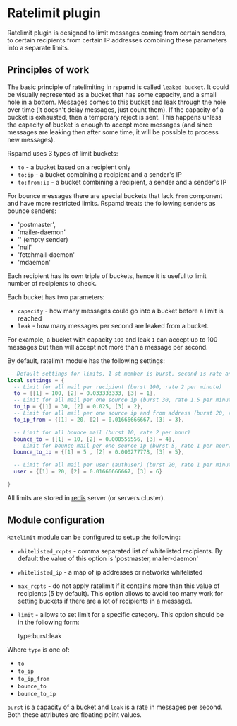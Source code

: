 # Ratelimit plugin

Ratelimit plugin is designed to limit messages coming from certain senders, to
certain recipients from certain IP addresses combining these parameters into
a separate limits.

## Principles of work

The basic principle of ratelimiting in rspamd is called `leaked bucket`. It could
be visually represented as a bucket that has some capacity, and a small hole in a bottom.
Messages comes to this bucket and leak through the hole over time (it doesn't delay messages, just count them). If the capacity of
a bucket is exhausted, then a temporary reject is sent. This happens unless the capacity
of bucket is enough to accept more messages (and since messages are leaking then after some
time, it will be possible to process new messages).

Rspamd uses 3 types of limit buckets:

- `to` - a bucket based on a recipient only
- `to:ip` - a bucket combining a recipient and a sender's IP 
- `to:from:ip` - a bucket combining a recipient, a sender and a sender's IP

For bounce messages there are special buckets that lack `from` component and have more
restricted limits. Rspamd treats the following senders as bounce senders:

- 'postmaster',
- 'mailer-daemon'
- '' (empty sender)
- 'null'
- 'fetchmail-daemon'
- 'mdaemon'

Each recipient has its own triple of buckets, hence it is useful
to limit number of recipients to check.

Each bucket has two parameters:
- `capacity` - how many messages could go into a bucket before a limit is reached
- `leak` - how many messages per second are leaked from a bucket.

For example, a bucket with capacity `100` and leak `1` can accept up to 100 messages but then
will accept not more than a message per second.

By default, ratelimit module has the following settings:

~~~lua
-- Default settings for limits, 1-st member is burst, second is rate and the third is numeric type
local settings = {
  -- Limit for all mail per recipient (burst 100, rate 2 per minute)
  to = {[1] = 100, [2] = 0.033333333, [3] = 1},
  -- Limit for all mail per one source ip (burst 30, rate 1.5 per minute)
  to_ip = {[1] = 30, [2] = 0.025, [3] = 2},
  -- Limit for all mail per one source ip and from address (burst 20, rate 1 per minute)
  to_ip_from = {[1] = 20, [2] = 0.01666666667, [3] = 3},

  -- Limit for all bounce mail (burst 10, rate 2 per hour)
  bounce_to = {[1] = 10, [2] = 0.000555556, [3] = 4},
  -- Limit for bounce mail per one source ip (burst 5, rate 1 per hour)
  bounce_to_ip = {[1] = 5 , [2] = 0.000277778, [3] = 5},

  -- Limit for all mail per user (authuser) (burst 20, rate 1 per minute)
  user = {[1] = 20, [2] = 0.01666666667, [3] = 6}

}
~~~

All limits are stored in [redis](http://redis.io) server (or servers cluster).

## Module configuration

`Ratelimit` module can be configured to setup the following:

- `whitelisted_rcpts` - comma separated list of whitelisted recipients. By default
the value of this option is 'postmaster, mailer-daemon'
- `whitelisted_ip` - a map of ip addresses or networks whitelisted
- `max_rcpts` - do not apply ratelimit if it contains more than this value of recipients (5 by default). This
option allows to avoid too many work for setting buckets if there are a lot of recipients in a message).
- `limit` - allows to set limit for a specific category. This option should be in the following form:

    type:burst:leak

Where `type` is one of:

- `to`
- `to_ip`
- `to_ip_from`
- `bounce_to`
- `bounce_to_ip`

`burst` is a capacity of a bucket and `leak` is a rate in messages per second.
Both these attributes are floating point values.